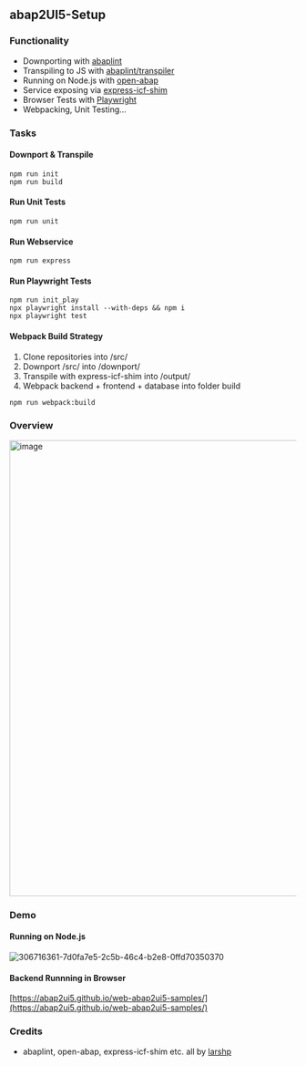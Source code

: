 ## abap2UI5-Setup

### Functionality
* Downporting with [abaplint](https://abaplint.org/)
* Transpiling to JS with [abaplint/transpiler](https://github.com/abaplint/transpiler)
* Running on Node.js with [open-abap](https://github.com/open-abap/express-icf-shim)
* Service exposing via [express-icf-shim](https://github.com/open-abap/express-icf-shim)
* Browser Tests with [Playwright](https://playwright.dev/)
* Webpacking, Unit Testing...

### Tasks
#### Downport & Transpile
```
npm run init
npm run build
```
#### Run Unit Tests
```
npm run unit
```
#### Run Webservice
```
npm run express
```
#### Run Playwright Tests
```
npm run init_play
npx playwright install --with-deps && npm i
npx playwright test
```

#### Webpack Build Strategy

1. Clone repositories into /src/
2. Downport /src/ into /downport/
3. Transpile with express-icf-shim into /output/
4. Webpack backend + frontend + database into folder build

```
npm run webpack:build
```
### Overview
<img width="800" alt="image" src="https://github.com/user-attachments/assets/97cc8b91-4a0b-4f22-9501-6655117c9c24">

### Demo
#### Running on Node.js
![306716361-7d0fa7e5-2c5b-46c4-b2e8-0ffd70350370](https://github.com/user-attachments/assets/a170cc1e-2521-4f86-b59e-d852bbd656ee)

#### Backend Runnning in Browser
[https://abap2ui5.github.io/web-abap2ui5-samples/](https://abap2ui5.github.io/web-abap2ui5-samples/)


### Credits
* abaplint, open-abap, express-icf-shim etc. all by [larshp](https://github.com/larshp)
